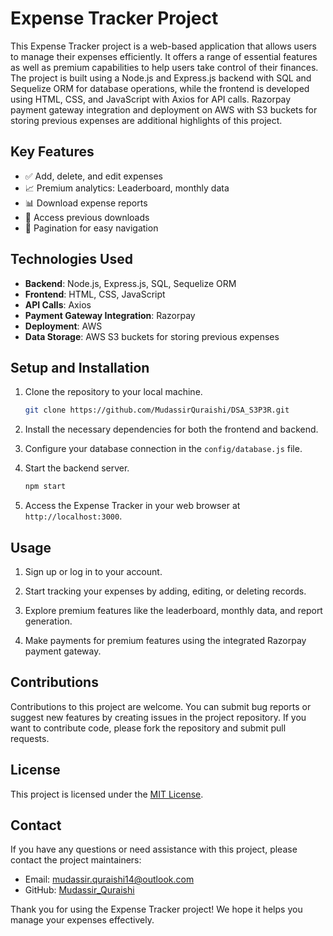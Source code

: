 # Expense Tracker Project

This Expense Tracker project is a web-based application that allows users to manage their expenses efficiently. It offers a range of essential features as well as premium capabilities to help users take control of their finances. The project is built using a Node.js and Express.js backend with SQL and Sequelize ORM for database operations, while the frontend is developed using HTML, CSS, and JavaScript with Axios for API calls. Razorpay payment gateway integration and deployment on AWS with S3 buckets for storing previous expenses are additional highlights of this project.

## Key Features

- ✅ Add, delete, and edit expenses
- 📈 Premium analytics: Leaderboard, monthly data
- 📊 Download expense reports
- 📂 Access previous downloads
- 📜 Pagination for easy navigation

## Technologies Used

- **Backend**: Node.js, Express.js, SQL, Sequelize ORM
- **Frontend**: HTML, CSS, JavaScript
- **API Calls**: Axios
- **Payment Gateway Integration**: Razorpay
- **Deployment**: AWS
- **Data Storage**: AWS S3 buckets for storing previous expenses

## Setup and Installation

1. Clone the repository to your local machine.

   ```bash
   git clone https://github.com/MudassirQuraishi/DSA_S3P3R.git
   ```

2. Install the necessary dependencies for both the frontend and backend.

3. Configure your database connection in the `config/database.js` file.

4. Start the backend server.

   ```bash
   npm start
   ```

5. Access the Expense Tracker in your web browser at `http://localhost:3000`.

## Usage

1. Sign up or log in to your account.

2. Start tracking your expenses by adding, editing, or deleting records.

3. Explore premium features like the leaderboard, monthly data, and report generation.

4. Make payments for premium features using the integrated Razorpay payment gateway.

## Contributions

Contributions to this project are welcome. You can submit bug reports or suggest new features by creating issues in the project repository. If you want to contribute code, please fork the repository and submit pull requests.

## License

This project is licensed under the [MIT License](LICENSE).

## Contact

If you have any questions or need assistance with this project, please contact the project maintainers:

- Email: [mudassir.quraishi14@outlook.com](mailto:mudassir.quraishi14@outlook.com)
- GitHub: [Mudassir_Quraishi](https://github.com/MudassirQuraishi)

Thank you for using the Expense Tracker project! We hope it helps you manage your expenses effectively.
